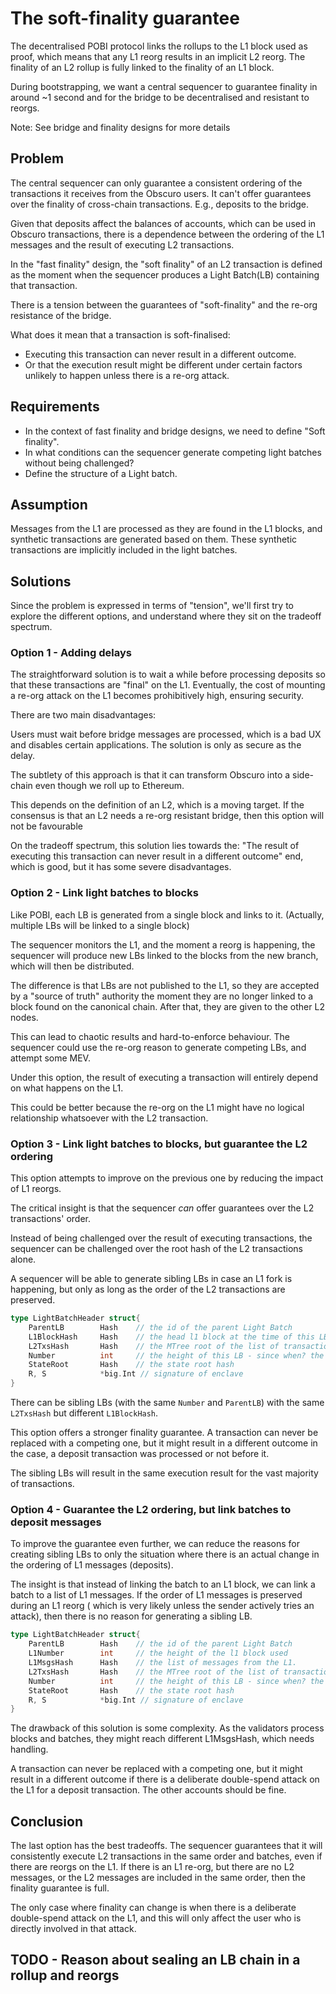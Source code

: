 # The soft-finality guarantee 

The decentralised POBI protocol links the rollups to the L1 block used as proof, which means that any L1 reorg
results in an implicit L2 reorg. The finality of an L2 rollup is fully linked to the finality of an L1 block.

During bootstrapping, we want a central sequencer to guarantee finality in around ~1 second and for the bridge to be decentralised 
and resistant to reorgs.

Note: See bridge and finality designs for more details


## Problem

The central sequencer can only guarantee a consistent ordering of the transactions it receives from the Obscuro users.
It can't offer guarantees over the finality of cross-chain transactions. E.g., deposits to the bridge.

Given that deposits affect the balances of accounts, which can be used in Obscuro transactions, there is a dependence 
between the ordering of the L1 messages and the result of executing L2 transactions.

In the "fast finality" design, the "soft finality" of an L2 transaction is defined as the moment when the sequencer produces
a Light Batch(LB) containing that transaction.

There is a tension between the guarantees of "soft-finality" and the re-org resistance of the bridge.

What does it mean that a transaction is soft-finalised:

- Executing this transaction can never result in a different outcome.
- Or that the execution result might be different under certain factors unlikely to happen unless there is a re-org attack.


## Requirements

- In the context of fast finality and bridge designs, we need to define "Soft finality".
- In what conditions can the sequencer generate competing light batches without being challenged?
- Define the structure of a Light batch.

## Assumption

Messages from the L1 are processed as they are found in the L1 blocks, and synthetic transactions are generated based on them.
These synthetic transactions are implicitly included in the light batches.


## Solutions

Since the problem is expressed in terms of "tension", we'll first try to explore the different options, and
understand where they sit on the tradeoff spectrum.


### Option 1 - Adding delays

The straightforward solution is to wait a while before processing deposits so that these transactions are "final" on the L1.
Eventually, the cost of mounting a re-org attack on the L1 becomes prohibitively high, ensuring security.

There are two main disadvantages:

Users must wait before bridge messages are processed, which is a bad UX and disables certain applications.
 The solution is only as secure as the delay.

The subtlety of this approach is that it can transform Obscuro into a side-chain even though we roll up to Ethereum.

This depends on the definition of an L2, which is a moving target. If the consensus is that an L2 needs a re-org resistant
bridge, then this option will not be favourable

On the tradeoff spectrum, this solution lies towards the: "The result of executing this transaction can never result in a different outcome" end,
which is good, but it has some severe disadvantages.


### Option 2 - Link light batches to blocks

Like POBI, each LB is generated from a single block and links to it. (Actually, multiple LBs will be linked to a single block)

The sequencer monitors the L1, and the moment a reorg is happening, the sequencer will produce new LBs linked to the blocks from 
the new branch, which will then be distributed.

The difference is that LBs are not published to the L1, so they are accepted by a "source of truth" authority the moment 
they are no longer linked to a block found on the canonical chain. After that, they are given to the other L2 nodes.

This can lead to chaotic results and hard-to-enforce behaviour. The sequencer could use the re-org reason to generate competing LBs,
and attempt some MEV.

Under this option, the result of executing a transaction will entirely depend on what happens on the L1.

This could be better because the re-org on the L1 might have no logical relationship whatsoever with the L2 transaction.


### Option 3 - Link light batches to blocks, but guarantee the L2 ordering

This option attempts to improve on the previous one by reducing the impact of L1 reorgs.

The critical insight is that the sequencer *can* offer guarantees over the L2 transactions' order.

Instead of being challenged over the result of executing transactions, the sequencer can be challenged over the root hash 
of the L2 transactions alone.

A sequencer will be able to generate sibling LBs in case an L1 fork is happening, but only as long as the order of the L2 
transactions are preserved.


```go
type LightBatchHeader struct{
	ParentLB        Hash    // the id of the parent Light Batch
	L1BlockHash     Hash    // the head l1 block at the time of this LB
	L2TxsHash       Hash    // the MTree root of the list of transactions
	Number          int     // the height of this LB - since when? the latest L1 block, the latest rollup, the beginning?
	StateRoot       Hash    // the state root hash
	R, S            *big.Int // signature of enclave
}
```

There can be sibling LBs (with the same `Number` and `ParentLB`) with the same `L2TxsHash` but different `L1BlockHash`. 

This option offers a stronger finality guarantee. A transaction can never be replaced with a competing one, but it might result
in a different outcome in the case, a deposit transaction was processed or not before it.

The sibling LBs will result in the same execution result for the vast majority of transactions. 


### Option 4 - Guarantee the L2 ordering, but link batches to deposit messages

To improve the guarantee even further, we can reduce the reasons for creating sibling LBs to only the situation where
there is an actual change in the ordering of L1 messages (deposits).

The insight is that instead of linking the batch to an L1 block, we can link a batch to a list of L1 messages.
If the order of L1 messages is preserved during an L1 reorg ( which is very likely unless the sender actively
tries an attack), then there is no reason for generating a sibling LB.

```go
type LightBatchHeader struct{
	ParentLB        Hash    // the id of the parent Light Batch
	L1Number        int     // the height of the l1 block used 
	L1MsgsHash      Hash    // the list of messages from the L1.
	L2TxsHash       Hash    // the MTree root of the list of transactions
	Number          int     // the height of this LB - since when? the latest L1 block, the latest rollup, the beginning?
	StateRoot       Hash    // the state root hash
	R, S            *big.Int // signature of enclave
}
```

The drawback of this solution is some complexity. As the validators process blocks and batches, they might reach different L1MsgsHash, which needs handling.

A transaction can never be replaced with a competing one, but it might result in a different outcome if there is a deliberate
double-spend attack on the L1 for a deposit transaction. The other accounts should be fine.


## Conclusion

The last option has the best tradeoffs.
The sequencer guarantees that it will consistently execute L2 transactions in the same order and batches, even if there are reorgs on the L1.
If there is an L1 re-org, but there are no L2 messages, or the L2 messages are included in the same order, then the finality guarantee is full.

The only case where finality can change is when there is a deliberate double-spend attack on the L1, and this will only affect
the user who is directly involved in that attack.


## TODO - Reason about sealing an LB chain in a rollup and reorgs



